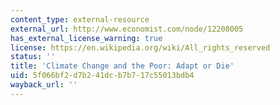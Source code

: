 ```yaml
---
content_type: external-resource
external_url: http://www.economist.com/node/12208005
has_external_license_warning: true
license: https://en.wikipedia.org/wiki/All_rights_reserved
status: ''
title: 'Climate Change and the Poor: Adapt or Die'
uid: 5f066bf2-d7b2-41dc-b7b7-17c55013bdb4
wayback_url: ''
---
```

